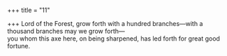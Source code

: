 +++
title = "11"

+++
Lord of the Forest, grow forth with a hundred branches—with a  thousand branches may we grow forth—  
you whom this axe here, on being sharpened, has led forth for great  good fortune.  
